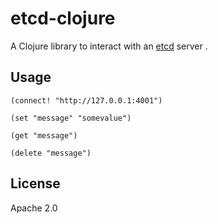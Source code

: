 # etcd-clojure

A Clojure library to interact with an [etcd](https://github.com/coreos/etcd) server .

## Usage

	(connect! "http://127.0.0.1:4001")

	(set "message" "somevalue")

	(get "message")

	(delete "message")

## License

Apache 2.0
